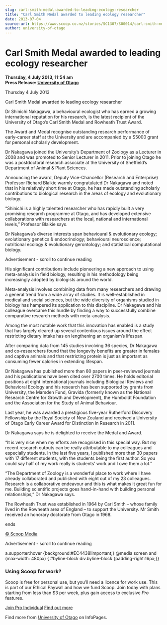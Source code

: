 ```yaml
---
slug: carl-smith-medal-awarded-to-leading-ecology-researcher
title: "Carl Smith Medal awarded to leading ecology researcher"
date: 2013-07-04
source-url: https://www.scoop.co.nz/stories/SC1307/S00014/carl-smith-medal-awarded-to-leading-ecology-researcher.htm
author: university-of-otago
---
```

Carl Smith Medal awarded to leading ecology researcher
======================================================

**Thursday, 4 July 2013, 11:54 am**  
**Press Release: [University of Otago](https://info.scoop.co.nz/University_of_Otago)**

  
Thursday 4 July 2013

Carl Smith Medal awarded to leading ecology researcher

Dr Shinichi Nakagawa, a behavioural ecologist who has earned a growing international reputation for his research, is the latest recipient of the University of Otago’s Carl Smith Medal and Rowheath Trust Award.

The Award and Medal recognise outstanding research performance of early-career staff at the University and are accompanied by a $5000 grant for personal scholarly development.

Dr Nakagawa joined the University’s Department of Zoology as a Lecturer in 2008 and was promoted to Senior Lecturer in 2011. Prior to joining Otago he was a postdoctoral research associate at the University of Sheffield’s Department of Animal & Plant Sciences.

Announcing the award, Deputy Vice-Chancellor (Research and Enterprise) Professor Richard Blaikie warmly congratulated Dr Nakagawa and noted that in his relatively short time at Otago, he has made outstanding scholarly contributions to biological research in the areas of ecology and evolutionary biology.

“Shinichi is a highly talented researcher who has rapidly built a very promising research programme at Otago, and has developed extensive collaborations with researchers at the local, national and international levels,” Professor Blaikie says.

Dr Nakagawa’s diverse interests span behavioural & evolutionary ecology; evolutionary genetics & endocrinology; behavioural neuroscience; nutritional ecology & evolutionary gerontology; and statistical computational biology.

Advertisement - scroll to continue reading





His significant contributions include pioneering a new approach to using meta-analysis in field biology, resulting in his methodology being increasingly adopted by biologists around the world.

Meta-analysis involves combining data from many researchers and drawing a general trend from a wide array of studies. It is well-established in medical and social sciences, but the wide diversity of organisms studied in biology has hampered its application to this discipline. Dr Nakagawa and his colleague overcame this hurdle by finding a way to successfully combine comparative research methods with meta-analysis.

Among the most notable work that this innovation has enabled is a study that has largely cleared up several contentious issues around the effect restricting dietary intake has on lengthening an organism’s lifespan.

After comparing data from 145 studies involving 36 species, Dr Nakagawa and co-researchers found that the longevity benefits are greater in females and captive animals and that restricting protein is just as important as consuming fewer calories in extending lifespan.

Dr Nakagawa has published more than 80 papers in peer-reviewed journals and his publications have been cited over 2700 times. He holds editorial positions at eight international journals including Biological Reviews and Behavioral Ecology and his research has been supported by grants from University, the Marsden Fund, Gravida (formerly known as the National Research Centre for Growth and Development), the Humboldt Foundation and the Association for the Study of Animal Behaviour.

Last year, he was awarded a prestigious five-year Rutherford Discovery Fellowship by the Royal Society of New Zealand and received a University of Otago Early Career Award for Distinction in Research in 2011.

Dr Nakagawa says he is delighted to receive the Medal and Award.

“It is very nice when my efforts are recognised in this special way. But my recent research outputs can be really attributable to my colleagues and especially students. In the last five years, I published more than 30 papers with 17 different students, with the students being the first author. So you could say half of my work really is students’ work and I owe them a lot.”

“The Department of Zoology is a wonderful place to work where I have already collaborated and published with eight out of my 23 colleagues. Research is a collaborative endeavour and this is what makes it great fun for me. Building scientific projects goes hand-in-hand with building personal relationships,” Dr Nakagawa says.

The Rowheath Trust was established in 1964 by Carl Smith – whose family lived in the Rowheath area of England – to support the University. Mr Smith received an honorary doctorate from Otago in 1968.

ends

[© Scoop Media](http://www.scoop.co.nz/about/terms.html)  

Advertisement - scroll to continue reading



a.supporter:hover {background:#EC4438!important;} @media screen and (max-width: 480px) { #byline-block div.byline-block {padding-right:16px;}}

### Using Scoop for work?

Scoop is free for personal use, but you’ll need a licence for work use. This is part of our Ethical Paywall and how we fund Scoop. Join today with plans starting from less than $3 per week, plus gain access to exclusive _Pro_ features.  
  
[Join Pro Individual](https://pro.scoop.co.nz/Individual/?from=ProIn24) [Find out more](https://pro.scoop.co.nz/using-scoop-for-work/?from=ProIn24)

Find more from [University of Otago](https://info.scoop.co.nz/University_of_Otago) on InfoPages.